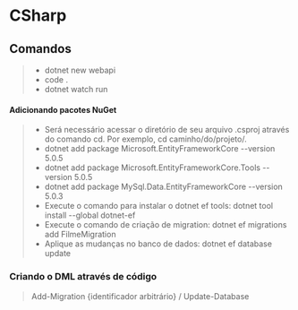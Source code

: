 # CSharp

## Comandos
> - dotnet new webapi 
> - code . 
> - dotnet watch run

#### Adicionando pacotes NuGet
> - Será necessário acessar o diretório de seu arquivo .csproj através do comando cd. Por exemplo, cd caminho/do/projeto/.
> - dotnet add package Microsoft.EntityFrameworkCore --version 5.0.5
> - dotnet add package Microsoft.EntityFrameworkCore.Tools --version 5.0.5
> - dotnet add package MySql.Data.EntityFrameworkCore --version 5.0.3
> -  Execute o comando para instalar o dotnet ef tools: dotnet tool install --global dotnet-ef
> - Execute o comando de criação de migration: dotnet ef migrations add FilmeMigration
> - Aplique as mudanças no banco de dados: dotnet ef database update

### Criando o DML através de código
> Add-Migration {identificador arbitrário} /
> Update-Database